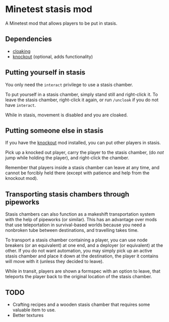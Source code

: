 # Minetest stasis mod

A Minetest mod that allows players to be put in stasis.

## Dependencies

- [cloaking](https://github.com/luk3yx/minetest-cloaking)
- [knockout](https://github.com/Billy-S/knockout) (optional, adds functionality)

## Putting yourself in stasis

You only need the `interact` privilege to use a stasis chamber.

To put yourself in a stasis chamber, simply stand still and right-click it.
  To leave the stasis chamber, right-click it again, or run `/uncloak` if you
  do not have `interact`.

While in stasis, movement is disabled and you are cloaked.

## Putting someone else in stasis

If you have the [knockout](https://github.com/Billy-S/knockout) mod installed,
  you can put other players in stasis.

Pick up a knocked out player, carry the player to the stasis chamber,
  (do *not* jump while holding the player), and right-click the chamber.

Remember that players inside a stasis chamber can leave at any time, and cannot
  be forcibly held there (except with patience and help from the knockout mod).

## Transporting stasis chambers through pipeworks

Stasis chambers can also function as a makeshift transportation system with the
  help of pipeworks (or similar). This has an advantage over mods that use
  teleportation in survival-based worlds because you need a nonbroken tube
  between destinations, and travelling takes time.

To transport a stasis chamber containing a player, you can use node breakers
  (or an equivalent) at one end, and a deployer (or equivalent) at the other.
  If you do not want automation, you may simply pick up an active stasis chamber
  and place it down at the destination, the player it contains will move with it
  (unless they decided to leave).

While in transit, players are shown a formspec with an option to leave, that
  teleports the player back to the original location of the stasis chamber.

## TODO

- Crafting recipes and a wooden stasis chamber that requires some valuable item to use.
- Better textures
